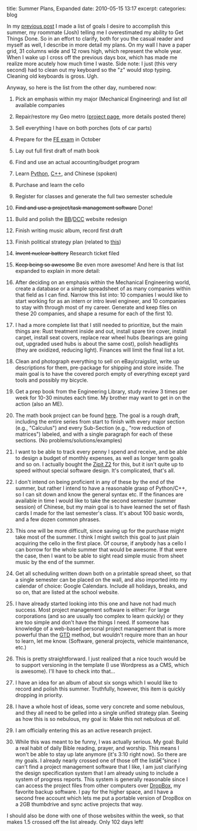 title: Summer Plans, Expanded
date: 2010-05-15 13:17
excerpt: 
categories: blog

In my [previous post](http://www.davistobias.com/blog/985/summer-plans) I made a list of goals I desire to accomplish this summer, my roommate (Josh) telling me I overestimated my ability to Get Things Done. So in an effort to clarify, both for you the casual reader and myself as well, I describe in more detail my plans. On my wall I have a paper grid, 31 columns wide and 12 rows high, which represent the whole year. When I wake up I cross off the previous days box, which has made me realize more acutely how much time I waste. Side note: I just (this very second) had to clean out my keyboard so the "z" would stop typing. Cleaning old keyboards is gross. Ugh.

Anyway, so here is the list from the other day, numbered now:

1.  Pick an emphasis within my major (Mechanical Engineering) and list _all_ available companies
2.  Repair/restore my Geo metro ([project page](http://www.tobiaslabs.com/category/active/89-geo/),  more details posted there)
3.  Sell everything I have on both porches (lots of car parts)
4.  Prepare for the [FE exam](http://www.ncees.org/) in  October
5.  Lay out full first draft of math book
6.  Find and use an actual accounting/budget program
7.  Learn [Python](http://www.python.org/), [C++](http://www.cplusplus.com/), and Chinese (spoken)
8.  Purchase and learn the cello
9.  Register for classes and generate the full two semester schedule
10.  <del datetime="2010-05-30T05:44:29+00:00">Find and use a project/task management software</del> Done!
11.  Build and polish the [BB](http://biblicalblueprints.org/)/[DCC](http://dominioncovenantchurch.com/) website redesign
12.  Finish writing music album, record first draft
13.  Finish political strategy plan (related to [this](http://www.religiouspolitic.com/))
14.  <del datetime="2010-05-30T05:44:29+00:00">Invent nuclear battery</del> Research ticket filed
15.  <del datetime="2010-05-30T05:44:29+00:00">Keep being so awesome</del> Be even more awesome!
And here is that list expanded to explain in more detail:

1.  After deciding on an emphasis within the Mechanical Engineering world, create a database or a simple spreadsheet of as many companies within that field as I can find. Narrow this list into: 10 companies I would like to start working for as an intern or intro level engineer, and 10 companies to stay with through most of my career. Generate and keep files on these 20 companies, and shape a resume for each of the first 10.
2.  I had a more complete list that I still needed to prioritize, but the main things are: Rust treatment inside and out, install spare tire cover, install carpet, install seat covers, replace rear wheel hubs (bearings are going out, upgraded used hubs is about the same cost), polish headlights (they are oxidized, reducing light). Finances will limit the final list a lot.
3.  Clean and photograph everything to sell on eBay/craigslist, write up descriptions for them, pre-package for shipping and store inside. The main goal is to have the covered porch empty of everything except yard tools and possibly my bicycle.
4.  Get a prep book from the Engineering Library, study review 3 times per week for 10-30 minutes each time. My brother may want to get in on the action (also an ME).
5.  The math book project can be found [here](http://www.baconmath.com/wiki). The goal is a rough draft, including the entire series from start to finish with every major section (e.g., "Calculus") and every Sub-Section (e.g., "row reduction of matrices") labeled, and with a single paragraph for each of these sections. (No problems/solutions/examples)
6.  I want to be able to track every penny I spend and receive, and be able to design a budget of monthly expenses, as well as longer term goals and so on. I actually bought the [Zipit Z2](http://www.tobiaslabs.com/category/active/zipit-z2/) for this, but it isn't quite up to speed without special software design. It's complicated, that's all.
7.  I don't intend on being proficient in any of these by the end of the summer, but rather I intend to have a reasonable grasp of Python/C++, so I can sit down and know the general syntax etc. If the finances are available in time I would like to take the second semester (summer session) of Chinese, but my main goal is to have learned the set of flash cards I made for the last semester's class. It's about 100 basic words, and a few dozen common phrases.
8.  This one will be more difficult, since saving up for the purchase might take most of the summer. I think I might switch this goal to just plain acquiring the cello in the first place. Of course, if anybody has a cello I can borrow for the whole summer that would be  awesome. If that were the case, then I want to be able to sight read simple music from sheet music by the end of the summer.
9.  Get all scheduling written down both on a printable spread sheet, so that a single semester can be placed on the wall, and also imported into my calendar of choice: Google Calendars. Include all holidays, breaks, and so on, that are listed at the school website.
10.  I have already started looking into this one and have not had much success. Most project management software is either: For large corporations (and so are usually too complex to learn quickly) or they are too simple and don't have the things I need. If someone has knowledge of a web-based personal project management that is more powerful than the [GTD](http://www.davidco.com/) method, but wouldn't require more than an hour to learn, let me know. (Software, general projects, vehicle maintenance, etc.)
11.  This is pretty straightforward. I just realized that a nice touch would be to support versioning in the template (I use Wordpress as a CMS, which is awesome). I'll have to check into that...
12.  I have an idea for an album of about six songs which I would like to record and polish this summer. Truthfully, however, this item is quickly dropping in priority.
13.  I have a whole host of ideas, some very concrete and some nebulous, and they all need to be gelled into a single unified strategy plan. Seeing as how this is so nebulous, my goal is: Make this not nebulous _at all_.
14.  I am officially entering this as an active research project.
15.  While this was meant to be funny, I was actually serious. My goal: Build a real habit of daily Bible reading, prayer, and worship. This means I won't be able to stay up late anymore (it's 3:10 right now).
So there are my goals. I already nearly crossed one of those off the listâ€”since I can't find a project management software that I like, I am just clarifying the design specification system that I am already using to include a system of progress reports. This system is generally reasonable since I can access the project files from other computers over [DropBox](http://www.dropbox.com/), my favorite backup software. I pay for the higher space, and I have a second free account which lets me put a portable version of DropBox on a 2GB thumbdrive and sync active projects that way.

I should also be done with one of those websites within the week, so that makes 1.5 crossed off the list already. Only 102 days left!
